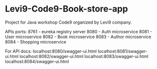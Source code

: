 # Levi9-Code9-Book-store-app
Project for Java workshop Code9 organized by Levi9 company.


APIs ports:
8761 - eureka registry server
8080 - Auth microservice
8081 - User microservice
8082 - Book microservice
8083 - Author microservice
8084 - Shopping microservice

For API docs:
localhost:8080/swagger-ui.html
localhost:8081/swagger-ui.html
localhost:8082/swagger-ui.html
localhost:8083/swagger-ui.html
localhost:8084/swagger-ui.html

